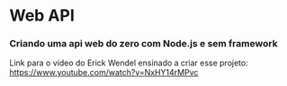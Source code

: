 # Web API

### Criando uma api web do zero com Node.js e sem framework

Link para o vídeo do Erick Wendel ensinado a criar esse projeto: https://www.youtube.com/watch?v=NxHY14rMPvc
